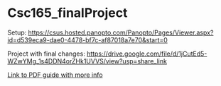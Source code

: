 # Csc165_finalProject

Setup: https://csus.hosted.panopto.com/Panopto/Pages/Viewer.aspx?id=d539eca9-dae0-4478-bf7c-af87018a7e70&start=0

Project with final changes: https://drive.google.com/file/d/1jCutEd5-WZwYMg_1s4DDN4orZHk1UVVS/view?usp=share_link

<a href="Assignment 3 Guide - Tan&Prabhu.pdf" class="image fit"> Link to PDF guide with more info</a>
